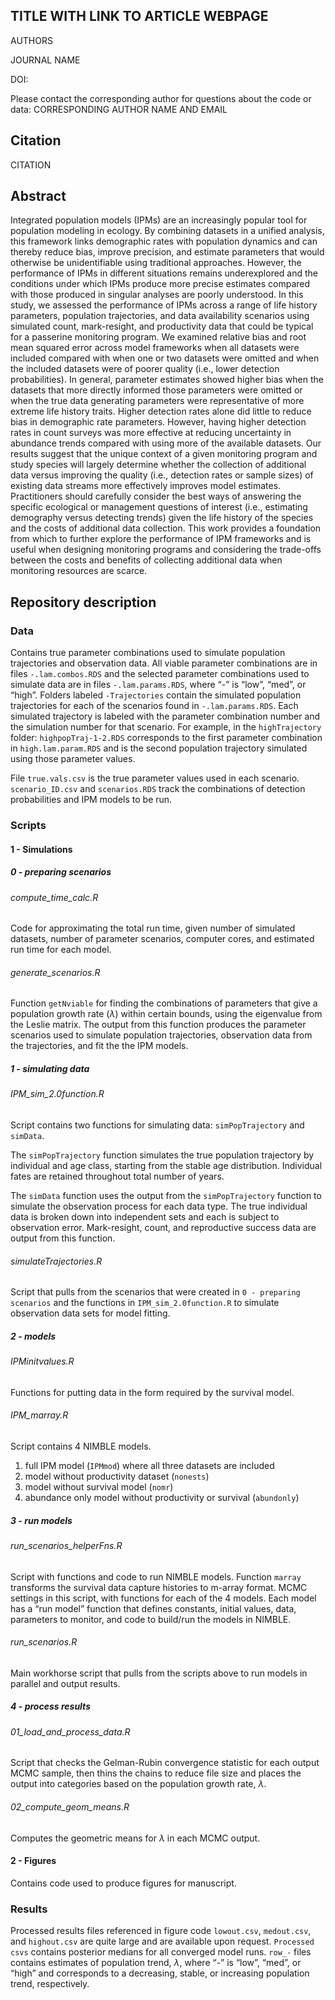 
<!-- README.md is generated from README.Rmd. Please edit that file -->

## TITLE WITH LINK TO ARTICLE WEBPAGE

AUTHORS

JOURNAL NAME

DOI:

Please contact the corresponding author for questions about the code or
data: CORRESPONDING AUTHOR NAME AND EMAIL

## Citation

CITATION

## Abstract

Integrated population models (IPMs) are an increasingly popular tool for
population modeling in ecology. By combining datasets in a unified
analysis, this framework links demographic rates with population
dynamics and can thereby reduce bias, improve precision, and estimate
parameters that would otherwise be unidentifiable using traditional
approaches. However, the performance of IPMs in different situations
remains underexplored and the conditions under which IPMs produce more
precise estimates compared with those produced in singular analyses are
poorly understood. In this study, we assessed the performance of IPMs
across a range of life history parameters, population trajectories, and
data availability scenarios using simulated count, mark-resight, and
productivity data that could be typical for a passerine monitoring
program. We examined relative bias and root mean squared error across
model frameworks when all datasets were included compared with when one
or two datasets were omitted and when the included datasets were of
poorer quality (i.e., lower detection probabilities). In general,
parameter estimates showed higher bias when the datasets that more
directly informed those parameters were omitted or when the true data
generating parameters were representative of more extreme life history
traits. Higher detection rates alone did little to reduce bias in
demographic rate parameters. However, having higher detection rates in
count surveys was more effective at reducing uncertainty in abundance
trends compared with using more of the available datasets. Our results
suggest that the unique context of a given monitoring program and study
species will largely determine whether the collection of additional data
versus improving the quality (i.e., detection rates or sample sizes) of
existing data streams more effectively improves model estimates.
Practitioners should carefully consider the best ways of answering the
specific ecological or management questions of interest (i.e.,
estimating demography versus detecting trends) given the life history of
the species and the costs of additional data collection. This work
provides a foundation from which to further explore the performance of
IPM frameworks and is useful when designing monitoring programs and
considering the trade-offs between the costs and benefits of collecting
additional data when monitoring resources are scarce.

## Repository description

### Data

Contains true parameter combinations used to simulate population
trajectories and observation data. All viable parameter combinations are
in files `-.lam.combos.RDS` and the selected parameter combinations used
to simulate data are in files `-.lam.params.RDS`, where “-” is “low”,
“med”, or “high”. Folders labeled `-Trajectories` contain the simulated
population trajectories for each of the scenarios found in
`-.lam.params.RDS`. Each simulated trajectory is labeled with the
parameter combination number and the simulation number for that
scenario. For example, in the `highTrajectory` folder:
`highpopTraj-1-2.RDS` corresponds to the first parameter combination in
`high.lam.param.RDS` and is the second population trajectory simulated
using those parameter values.

File `true.vals.csv` is the true parameter values used in each scenario.
`scenario_ID.csv` and `scenarios.RDS` track the combinations of
detection probabilities and IPM models to be run.

### Scripts

#### 1 - Simulations

##### 0 - preparing scenarios

###### compute\_time\_calc.R

Code for approximating the total run time, given number of simulated
datasets, number of parameter scenarios, computer cores, and estimated
run time for each model.

###### generate\_scenarios.R

Function `getNviable` for finding the combinations of parameters that
give a population growth rate (*λ*) within certain bounds, using the
eigenvalue from the Leslie matrix. The output from this function
produces the parameter scenarios used to simulate population
trajectories, observation data from the trajectories, and fit the the
IPM models.

##### 1 - simulating data

###### IPM\_sim\_2.0function.R

Script contains two functions for simulating data: `simPopTrajectory`
and `simData`.

The `simPopTrajectory` function simulates the true population trajectory
by individual and age class, starting from the stable age distribution.
Individual fates are retained throughout total number of years.

The `simData` function uses the output from the `simPopTrajectory`
function to simulate the observation process for each data type. The
true individual data is broken down into independent sets and each is
subject to observation error. Mark-resight, count, and reproductive
success data are output from this function.

###### simulateTrajectories.R

Script that pulls from the scenarios that were created in
`0 - preparing scenarios` and the functions in `IPM_sim_2.0function.R`
to simulate observation data sets for model fitting.

##### 2 - models

###### IPMinitvalues.R

Functions for putting data in the form required by the survival model.

###### IPM\_marray.R

Script contains 4 NIMBLE models.

1.  full IPM model (`IPMmod`) where all three datasets are included
2.  model without productivity dataset (`nonests`)
3.  model without survival model (`nomr`)
4.  abundance only model without productivity or survival (`abundonly`)

##### 3 - run models

###### run\_scenarios\_helperFns.R

Script with functions and code to run NIMBLE models. Function `marray`
transforms the survival data capture histories to m-array format. MCMC
settings in this script, with functions for each of the 4 models. Each
model has a “run model” function that defines constants, initial values,
data, parameters to monitor, and code to build/run the models in NIMBLE.

###### run\_scenarios.R

Main workhorse script that pulls from the scripts above to run models in
parallel and output results.

##### 4 - process results

###### 01\_load\_and\_process\_data.R

Script that checks the Gelman-Rubin convergence statistic for each
output MCMC sample, then thins the chains to reduce file size and places
the output into categories based on the population growth rate, *λ*.

###### 02\_compute\_geom\_means.R

Computes the geometric means for *λ* in each MCMC output.

#### 2 - Figures

Contains code used to produce figures for manuscript.

### Results

Processed results files referenced in figure code `lowout.csv`,
`medout.csv`, and `highout.csv` are quite large and are available upon
request. `Processed csvs` contains posterior medians for all converged
model runs. `row_-` files contains estimates of population trend, *λ*,
where “-” is “low”, “med”, or “high” and corresponds to a decreasing,
stable, or increasing population trend, respectively.
